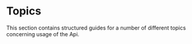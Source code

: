 # Topics
This section contains structured guides for a number of different topics 
concerning usage of the Api.
